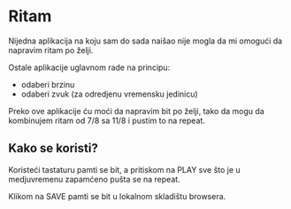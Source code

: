 # Ritam

Nijedna aplikacija na koju sam do sada naišao nije mogla da mi omogući da napravim ritam po želji.

Ostale aplikacije uglavnom rade na principu:
 - odaberi brzinu
 - odaberi zvuk (za odredjenu vremensku jedinicu)

Preko ove aplikacije ću moći da napravim bit po želji, tako da mogu da kombinujem ritam od 7/8 sa 11/8 i pustim to na repeat.

## Kako se koristi?

Koristeći tastaturu pamti se bit, a pritiskom na PLAY sve što je u medjuvremenu zapamćeno pušta se na repeat. 

Klikom na SAVE pamti se bit u lokalnom skladištu browsera.

